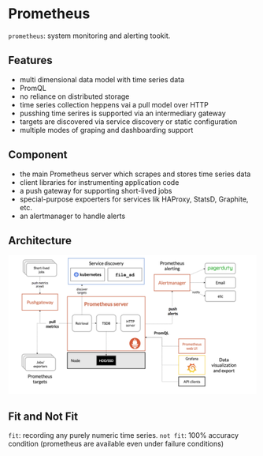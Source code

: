 # Prometheus

`prometheus`: system monitoring and alerting tookit.

## Features 
* multi dimensional data model with time series data
* PromQL
* no reliance on distributed storage
* time series collection heppens vai a pull model over HTTP
* pusshing time serires is supported via an intermediary gateway
* targets are discovered via service discovery or static configuration
* multiple modes of graping and dashboarding support


## Component
* the main Prometheus server which scrapes and stores time series data
* client libraries for instrumenting application code
* a push gateway for supporting short-lived jobs
* special-purpose expoerters for services lik HAProxy, StatsD, Graphite, etc.
* an alertmanager to handle alerts

## Architecture
![Image of Pormetheus Architecture](promArch.png)

## Fit and Not Fit
`fit`: recording any purely numeric time series. 
`not fit`: 100% accuracy condition (prometheus are available even under failure conditions)
